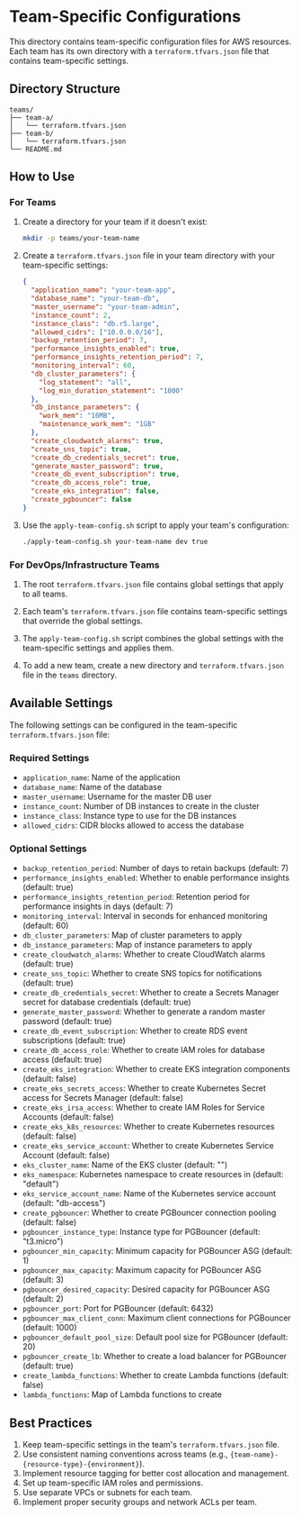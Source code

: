 # Team-Specific Configurations

This directory contains team-specific configuration files for AWS resources. Each team has its own directory with a `terraform.tfvars.json` file that contains team-specific settings.

## Directory Structure

```
teams/
├── team-a/
│   └── terraform.tfvars.json
├── team-b/
│   └── terraform.tfvars.json
└── README.md
```

## How to Use

### For Teams

1. Create a directory for your team if it doesn't exist:
   ```bash
   mkdir -p teams/your-team-name
   ```

2. Create a `terraform.tfvars.json` file in your team directory with your team-specific settings:
   ```json
   {
     "application_name": "your-team-app",
     "database_name": "your-team-db",
     "master_username": "your-team-admin",
     "instance_count": 2,
     "instance_class": "db.r5.large",
     "allowed_cidrs": ["10.0.0.0/16"],
     "backup_retention_period": 7,
     "performance_insights_enabled": true,
     "performance_insights_retention_period": 7,
     "monitoring_interval": 60,
     "db_cluster_parameters": {
       "log_statement": "all",
       "log_min_duration_statement": "1000"
     },
     "db_instance_parameters": {
       "work_mem": "16MB",
       "maintenance_work_mem": "1GB"
     },
     "create_cloudwatch_alarms": true,
     "create_sns_topic": true,
     "create_db_credentials_secret": true,
     "generate_master_password": true,
     "create_db_event_subscription": true,
     "create_db_access_role": true,
     "create_eks_integration": false,
     "create_pgbouncer": false
   }
   ```

3. Use the `apply-team-config.sh` script to apply your team's configuration:
   ```bash
   ./apply-team-config.sh your-team-name dev true
   ```

### For DevOps/Infrastructure Teams

1. The root `terraform.tfvars.json` file contains global settings that apply to all teams.

2. Each team's `terraform.tfvars.json` file contains team-specific settings that override the global settings.

3. The `apply-team-config.sh` script combines the global settings with the team-specific settings and applies them.

4. To add a new team, create a new directory and `terraform.tfvars.json` file in the `teams` directory.

## Available Settings

The following settings can be configured in the team-specific `terraform.tfvars.json` file:

### Required Settings

- `application_name`: Name of the application
- `database_name`: Name of the database
- `master_username`: Username for the master DB user
- `instance_count`: Number of DB instances to create in the cluster
- `instance_class`: Instance type to use for the DB instances
- `allowed_cidrs`: CIDR blocks allowed to access the database

### Optional Settings

- `backup_retention_period`: Number of days to retain backups (default: 7)
- `performance_insights_enabled`: Whether to enable performance insights (default: true)
- `performance_insights_retention_period`: Retention period for performance insights in days (default: 7)
- `monitoring_interval`: Interval in seconds for enhanced monitoring (default: 60)
- `db_cluster_parameters`: Map of cluster parameters to apply
- `db_instance_parameters`: Map of instance parameters to apply
- `create_cloudwatch_alarms`: Whether to create CloudWatch alarms (default: true)
- `create_sns_topic`: Whether to create SNS topics for notifications (default: true)
- `create_db_credentials_secret`: Whether to create a Secrets Manager secret for database credentials (default: true)
- `generate_master_password`: Whether to generate a random master password (default: true)
- `create_db_event_subscription`: Whether to create RDS event subscriptions (default: true)
- `create_db_access_role`: Whether to create IAM roles for database access (default: true)
- `create_eks_integration`: Whether to create EKS integration components (default: false)
- `create_eks_secrets_access`: Whether to create Kubernetes Secret access for Secrets Manager (default: false)
- `create_eks_irsa_access`: Whether to create IAM Roles for Service Accounts (default: false)
- `create_eks_k8s_resources`: Whether to create Kubernetes resources (default: false)
- `create_eks_service_account`: Whether to create Kubernetes Service Account (default: false)
- `eks_cluster_name`: Name of the EKS cluster (default: "")
- `eks_namespace`: Kubernetes namespace to create resources in (default: "default")
- `eks_service_account_name`: Name of the Kubernetes service account (default: "db-access")
- `create_pgbouncer`: Whether to create PGBouncer connection pooling (default: false)
- `pgbouncer_instance_type`: Instance type for PGBouncer (default: "t3.micro")
- `pgbouncer_min_capacity`: Minimum capacity for PGBouncer ASG (default: 1)
- `pgbouncer_max_capacity`: Maximum capacity for PGBouncer ASG (default: 3)
- `pgbouncer_desired_capacity`: Desired capacity for PGBouncer ASG (default: 2)
- `pgbouncer_port`: Port for PGBouncer (default: 6432)
- `pgbouncer_max_client_conn`: Maximum client connections for PGBouncer (default: 1000)
- `pgbouncer_default_pool_size`: Default pool size for PGBouncer (default: 20)
- `pgbouncer_create_lb`: Whether to create a load balancer for PGBouncer (default: true)
- `create_lambda_functions`: Whether to create Lambda functions (default: false)
- `lambda_functions`: Map of Lambda functions to create

## Best Practices

1. Keep team-specific settings in the team's `terraform.tfvars.json` file.
2. Use consistent naming conventions across teams (e.g., `{team-name}-{resource-type}-{environment}`).
3. Implement resource tagging for better cost allocation and management.
4. Set up team-specific IAM roles and permissions.
5. Use separate VPCs or subnets for each team.
6. Implement proper security groups and network ACLs per team. 